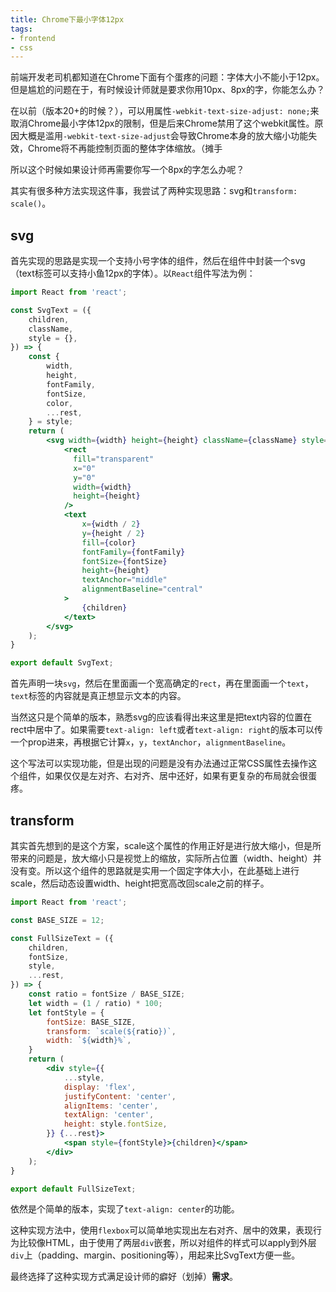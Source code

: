 ```yaml
---
title: Chrome下最小字体12px
tags:
- frontend
- css
---
```


前端开发老司机都知道在Chrome下面有个蛋疼的问题：字体大小不能小于12px。但是尴尬的问题在于，有时候设计师就是要求你用10px、8px的字，你能怎么办？

<!-- more -->

在以前（版本20+的时候？），可以用属性`-webkit-text-size-adjust: none;`来取消Chrome最小字体12px的限制，但是后来Chrome禁用了这个webkit属性。原因大概是滥用`-webkit-text-size-adjust`会导致Chrome本身的放大缩小功能失效，Chrome将不再能控制页面的整体字体缩放。（摊手



所以这个时候如果设计师再需要你写一个8px的字怎么办呢？

其实有很多种方法实现这件事，我尝试了两种实现思路：svg和`transform: scale()`。



## svg

首先实现的思路是实现一个支持小号字体的组件，然后在组件中封装一个svg（text标签可以支持小鱼12px的字体）。以`React`组件写法为例：

``` jsx
import React from 'react';

const SvgText = ({
    children, 
    className,
    style = {},
}) => {
    const {
        width,
        height,
        fontFamily,
        fontSize,
        color,
        ...rest,
    } = style;
    return (
        <svg width={width} height={height} className={className} style={rest}>
            <rect 
              fill="transparent" 
              x="0" 
              y="0" 
              width={width} 
              height={height}
            />
            <text 
                x={width / 2} 
                y={height / 2} 
                fill={color}
                fontFamily={fontFamily} 
                fontSize={fontSize} 
                height={height}
                textAnchor="middle" 
                alignmentBaseline="central"
            >
                {children}
            </text>
        </svg>
    );
}

export default SvgText;
```



首先声明一块`svg`，然后在里面画一个宽高确定的`rect`，再在里面画一个`text`，`text`标签的内容就是真正想显示文本的内容。

当然这只是个简单的版本，熟悉svg的应该看得出来这里是把text内容的位置在rect中居中了。如果需要`text-align: left`或者`text-align: right`的版本可以传一个prop进来，再根据它计算`x`，`y`，`textAnchor`，`alignmentBaseline`。

这个写法可以实现功能，但是出现的问题是没有办法通过正常CSS属性去操作这个组件，如果仅仅是左对齐、右对齐、居中还好，如果有更复杂的布局就会很蛋疼。



## transform

其实首先想到的是这个方案，scale这个属性的作用正好是进行放大缩小，但是所带来的问题是，放大缩小只是视觉上的缩放，实际所占位置（width、height）并没有变。所以这个组件的思路就是实用一个固定字体大小，在此基础上进行scale，然后动态设置width、height把宽高改回scale之前的样子。

``` jsx
import React from 'react';

const BASE_SIZE = 12;

const FullSizeText = ({
    children,
    fontSize,
    style,
    ...rest,
}) => {
    const ratio = fontSize / BASE_SIZE;
    let width = (1 / ratio) * 100;
    let fontStyle = {
        fontSize: BASE_SIZE,
        transform: `scale(${ratio})`,
        width: `${width}%`,
    }
    return (
        <div style={{
            ...style,
            display: 'flex',
            justifyContent: 'center',
            alignItems: 'center',
            textAlign: 'center',
            height: style.fontSize,
        }} {...rest}>
            <span style={fontStyle}>{children}</span>
        </div>
    );
}

export default FullSizeText;
```



依然是个简单的版本，实现了`text-align: center`的功能。

这种实现方法中，使用`flexbox`可以简单地实现出左右对齐、居中的效果，表现行为比较像HTML，由于使用了两层`div`嵌套，所以对组件的样式可以apply到外层`div`上（padding、margin、positioning等），用起来比SvgText方便一些。

最终选择了这种实现方式满足设计师的癖好（划掉）**需求**。